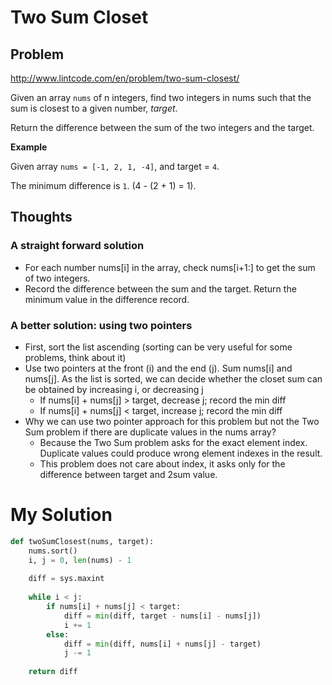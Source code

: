 # Two Sum Closet

## Problem

http://www.lintcode.com/en/problem/two-sum-closest/

Given an array ```nums``` of n integers, find two integers in nums such that the sum is closest to a given number, *target*.

Return the difference between the sum of the two integers and the target.

**Example**

Given array ```nums = [-1, 2, 1, -4]```, and target = ```4```.

The minimum difference is ```1```. (4 - (2 + 1) = 1).

## Thoughts

### A straight forward solution

- For each number nums[i] in the array, check nums[i+1:] to get the sum of two integers. 
- Record the difference between the sum and the target. Return the minimum value in the difference record.

### A better solution: using two pointers
- First, sort the list ascending (sorting can be very useful for some problems, think about it)
- Use two pointers at the front (i) and the end (j). Sum nums[i] and nums[j]. As the list is sorted, we can decide whether the closet sum can be obtained by increasing i, or decreasing j
  - If nums[i] + nums[j] > target, decrease j; record the min diff
  - If nums[i] + nums[j] < target, increase j; record the min diff
- Why we can use two pointer approach for this problem but not the Two Sum problem if there are duplicate values in the nums array?
  - Because the Two Sum problem asks for the exact element index. Duplicate values could produce wrong element indexes in the result.
  - This problem does not care about index, it asks only for the difference between target and 2sum value.

# My Solution

```python
def twoSumClosest(nums, target):
    nums.sort()
    i, j = 0, len(nums) - 1
    
    diff = sys.maxint
    
    while i < j:
        if nums[i] + nums[j] < target:
            diff = min(diff, target - nums[i] - nums[j])
            i += 1
        else:
            diff = min(diff, nums[i] + nums[j] - target)
            j -= 1
    
    return diff
```

